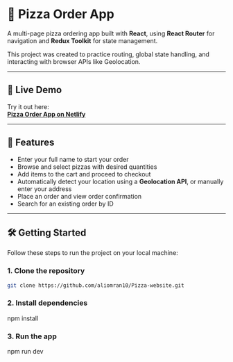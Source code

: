 # 🍕 Pizza Order App

A multi-page pizza ordering app built with **React**, using **React Router** for navigation and **Redux Toolkit** for state management.

This project was created to practice routing, global state handling, and interacting with browser APIs like Geolocation.

---

## 🔗 Live Demo

Try it out here:  
[**Pizza Order App on Netlify**](https://mypizzas.netlify.app/)

---

## 🚀 Features

- Enter your full name to start your order
- Browse and select pizzas with desired quantities
- Add items to the cart and proceed to checkout
- Automatically detect your location using a **Geolocation API**, or manually enter your address
- Place an order and view order confirmation
- Search for an existing order by ID

---

## 🛠️ Getting Started

Follow these steps to run the project on your local machine:

### 1. Clone the repository

```bash
git clone https://github.com/aliomran10/Pizza-website.git
```

### 2. Install dependencies

npm install

### 3. Run the app

npm run dev
